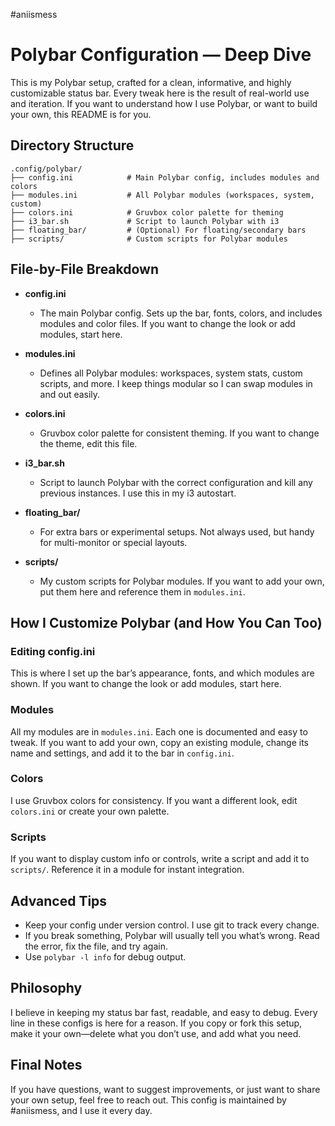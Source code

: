 #aniismess

# Polybar Configuration — Deep Dive

This is my Polybar setup, crafted for a clean, informative, and highly customizable status bar. Every tweak here is the result of real-world use and iteration. If you want to understand how I use Polybar, or want to build your own, this README is for you.

## Directory Structure

```
.config/polybar/
├── config.ini            # Main Polybar config, includes modules and colors
├── modules.ini           # All Polybar modules (workspaces, system, custom)
├── colors.ini            # Gruvbox color palette for theming
├── i3_bar.sh             # Script to launch Polybar with i3
├── floating_bar/         # (Optional) For floating/secondary bars
├── scripts/              # Custom scripts for Polybar modules
```

## File-by-File Breakdown

- **config.ini**
  - The main Polybar config. Sets up the bar, fonts, colors, and includes modules and color files. If you want to change the look or add modules, start here.

- **modules.ini**
  - Defines all Polybar modules: workspaces, system stats, custom scripts, and more. I keep things modular so I can swap modules in and out easily.

- **colors.ini**
  - Gruvbox color palette for consistent theming. If you want to change the theme, edit this file.

- **i3_bar.sh**
  - Script to launch Polybar with the correct configuration and kill any previous instances. I use this in my i3 autostart.

- **floating_bar/**
  - For extra bars or experimental setups. Not always used, but handy for multi-monitor or special layouts.

- **scripts/**
  - My custom scripts for Polybar modules. If you want to add your own, put them here and reference them in `modules.ini`.

## How I Customize Polybar (and How You Can Too)

### Editing config.ini
This is where I set up the bar’s appearance, fonts, and which modules are shown. If you want to change the look or add modules, start here.

### Modules
All my modules are in `modules.ini`. Each one is documented and easy to tweak. If you want to add your own, copy an existing module, change its name and settings, and add it to the bar in `config.ini`.

### Colors
I use Gruvbox colors for consistency. If you want a different look, edit `colors.ini` or create your own palette.

### Scripts
If you want to display custom info or controls, write a script and add it to `scripts/`. Reference it in a module for instant integration.

## Advanced Tips
- Keep your config under version control. I use git to track every change.
- If you break something, Polybar will usually tell you what’s wrong. Read the error, fix the file, and try again.
- Use `polybar -l info` for debug output.

## Philosophy
I believe in keeping my status bar fast, readable, and easy to debug. Every line in these configs is here for a reason. If you copy or fork this setup, make it your own—delete what you don’t use, and add what you need.

## Final Notes
If you have questions, want to suggest improvements, or just want to share your own setup, feel free to reach out. This config is maintained by #aniismess, and I use it every day.
